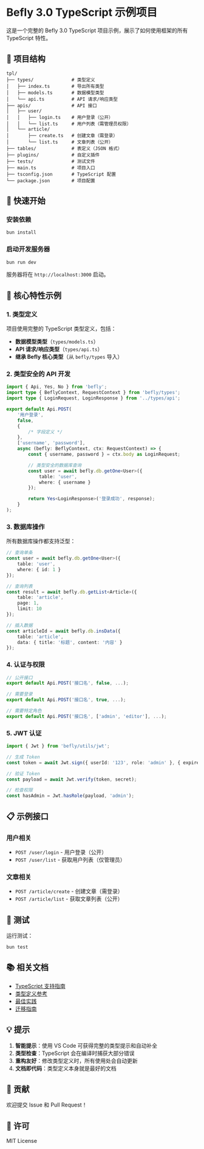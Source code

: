 # Befly 3.0 TypeScript 示例项目

这是一个完整的 Befly 3.0 TypeScript 项目示例，展示了如何使用框架的所有 TypeScript 特性。

## 📁 项目结构

```
tpl/
├── types/              # 类型定义
│   ├── index.ts        # 导出所有类型
│   ├── models.ts       # 数据模型类型
│   └── api.ts          # API 请求/响应类型
├── apis/               # API 接口
│   ├── user/
│   │   ├── login.ts    # 用户登录（公开）
│   │   └── list.ts     # 用户列表（需管理员权限）
│   └── article/
│       ├── create.ts   # 创建文章（需登录）
│       └── list.ts     # 文章列表（公开）
├── tables/             # 表定义（JSON 格式）
├── plugins/            # 自定义插件
├── tests/              # 测试文件
├── main.ts             # 项目入口
├── tsconfig.json       # TypeScript 配置
└── package.json        # 项目配置
```

## 🚀 快速开始

### 安装依赖

```bash
bun install
```

### 启动开发服务器

```bash
bun run dev
```

服务器将在 `http://localhost:3000` 启动。

## 📝 核心特性示例

### 1. 类型定义

项目使用完整的 TypeScript 类型定义，包括：

- **数据模型类型**（`types/models.ts`）
- **API 请求/响应类型**（`types/api.ts`）
- **继承 Befly 核心类型**（从 `befly/types` 导入）

### 2. 类型安全的 API 开发

```typescript
import { Api, Yes, No } from 'befly';
import type { BeflyContext, RequestContext } from 'befly/types';
import type { LoginRequest, LoginResponse } from '../types/api';

export default Api.POST(
    '用户登录',
    false,
    {
        /* 字段定义 */
    },
    ['username', 'password'],
    async (befly: BeflyContext, ctx: RequestContext) => {
        const { username, password } = ctx.body as LoginRequest;

        // 类型安全的数据库查询
        const user = await befly.db.getOne<User>({
            table: 'user',
            where: { username }
        });

        return Yes<LoginResponse>('登录成功', response);
    }
);
```

### 3. 数据库操作

所有数据库操作都支持泛型：

```typescript
// 查询单条
const user = await befly.db.getOne<User>({
    table: 'user',
    where: { id: 1 }
});

// 查询列表
const result = await befly.db.getList<Article>({
    table: 'article',
    page: 1,
    limit: 10
});

// 插入数据
const articleId = await befly.db.insData({
    table: 'article',
    data: { title: '标题', content: '内容' }
});
```

### 4. 认证与权限

```typescript
// 公开接口
export default Api.POST('接口名', false, ...);

// 需要登录
export default Api.POST('接口名', true, ...);

// 需要特定角色
export default Api.POST('接口名', ['admin', 'editor'], ...);
```

### 5. JWT 认证

```typescript
import { Jwt } from 'befly/utils/jwt';

// 生成 Token
const token = await Jwt.sign({ userId: '123', role: 'admin' }, { expiresIn: '7d' });

// 验证 Token
const payload = await Jwt.verify(token, secret);

// 检查权限
const hasAdmin = Jwt.hasRole(payload, 'admin');
```

## 📋 示例接口

### 用户相关

- `POST /user/login` - 用户登录（公开）
- `POST /user/list` - 获取用户列表（仅管理员）

### 文章相关

- `POST /article/create` - 创建文章（需登录）
- `POST /article/list` - 获取文章列表（公开）

## 🧪 测试

运行测试：

```bash
bun test
```

## 📚 相关文档

- [TypeScript 支持指南](../docs/10-TypeScript/01-TypeScript支持.md)
- [类型定义参考](../docs/10-TypeScript/02-类型定义参考.md)
- [最佳实践](../docs/10-TypeScript/03-最佳实践.md)
- [迁移指南](../docs/10-TypeScript/04-迁移指南.md)

## 💡 提示

1. **智能提示**：使用 VS Code 可获得完整的类型提示和自动补全
2. **类型检查**：TypeScript 会在编译时捕获大部分错误
3. **重构友好**：修改类型定义时，所有使用处会自动更新
4. **文档即代码**：类型定义本身就是最好的文档

## 🤝 贡献

欢迎提交 Issue 和 Pull Request！

## 📄 许可

MIT License

